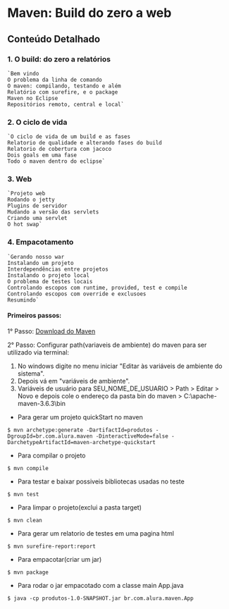 # Maven: Build do zero a web

## Conteúdo Detalhado

### 1. O build: do zero a relatórios
	`Bem vindo
	O problema da linha de comando
	O maven: compilando, testando e além
	Relatório com surefire, e o package
	Maven no Eclipse
	Repositórios remoto, central e local`

### 2. O ciclo de vida
	`O ciclo de vida de um build e as fases
	Relatorio de qualidade e alterando fases do build
	Relatorio de cobertura com jacoco
	Dois goals em uma fase
	Todo o maven dentro do eclipse`

### 3. Web
	`Projeto web
	Rodando o jetty
	Plugins de servidor
	Mudando a versão das servlets
	Criando uma servlet
	O hot swap`

### 4. Empacotamento
	`Gerando nosso war
	Instalando um projeto
	Interdependências entre projetos
	Instalando o projeto local
	O problema de testes locais
	Controlando escopos com runtime, provided, test e compile
	Controlando escopos com override e exclusoes
	Resumindo`

#### Primeiros passos:

1° Passo: [Download do Maven](https://maven.apache.org/download.cgi)

2° Passo: Configurar path(variaveis de ambiente) do maven para ser utilizado via terminal: 
1. No windows digite no menu iniciar "Editar às variáveis de ambiente do sistema". 
2. Depois vá em "variáveis de ambiente". 
3. Variáveis de usuário para SEU_NOME_DE_USUARIO > Path > Editar > Novo e depois cole o endereço da pasta bin do maven > C:\apache-maven-3.6.3\bin

	
- Para gerar um projeto quickStart no maven

`$ mvn archetype:generate -DartifactId=produtos -DgroupId=br.com.alura.maven -DinteractiveMode=false -DarchetypeArtifactId=maven-archetype-quickstart`

- Para compilar o projeto

`$ mvn compile`

- Para testar e baixar possiveis bibliotecas usadas no teste

`$ mvn test`

- Para limpar o projeto(exclui a pasta target)

`$ mvn clean`

- Para gerar um relatorio de testes em uma pagina html

`$ mvn surefire-report:report`

- Para empacotar(criar um jar)

`$ mvn package`

- Para rodar o jar empacotado com a classe main App.java

`$ java -cp produtos-1.0-SNAPSHOT.jar br.com.alura.maven.App`
